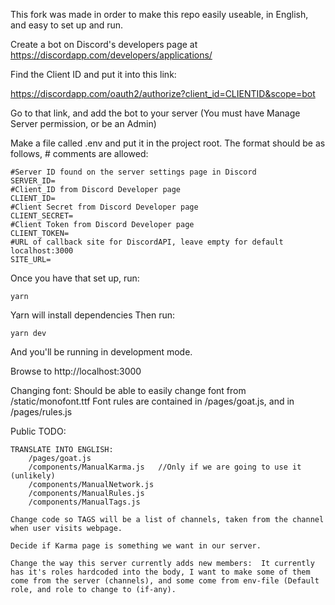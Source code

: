 This fork was made in order to make this repo easily useable, in English, and easy to set up and run.


Create a bot on Discord's developers page at https://discordapp.com/developers/applications/

Find the Client ID and put it into this link:

https://discordapp.com/oauth2/authorize?client_id=CLIENTID&scope=bot

Go to that link, and add the bot to your server (You must have Manage Server permission, or be an Admin)

Make a file called .env and put it in the project root. The format should be as follows, # comments are allowed:

    #Server ID found on the server settings page in Discord
    SERVER_ID=
    #Client_ID from Discord Developer page
    CLIENT_ID=
    #Client Secret from Discord Developer page
    CLIENT_SECRET=
    #Client Token from Discord Developer page
    CLIENT_TOKEN=
    #URL of callback site for DiscordAPI, leave empty for default localhost:3000
    SITE_URL=

    
Once you have that set up, run:

    yarn

Yarn will install dependencies
Then run:

    yarn dev

And you'll be running in development mode.

Browse to http://localhost:3000

Changing font:
Should be able to easily change font from /static/monofont.ttf
Font rules are contained in /pages/goat.js, and in /pages/rules.js

Public TODO:

    TRANSLATE INTO ENGLISH:
        /pages/goat.js
        /components/ManualKarma.js   //Only if we are going to use it (unlikely)
        /components/ManualNetwork.js
        /components/ManualRules.js
        /components/ManualTags.js
    
    Change code so TAGS will be a list of channels, taken from the channel when user visits webpage.
    
    Decide if Karma page is something we want in our server.
    
    Change the way this server currently adds new members:  It currently has it's roles hardcoded into the body, I want to make some of them come from the server (channels), and some come from env-file (Default role, and role to change to (if-any).